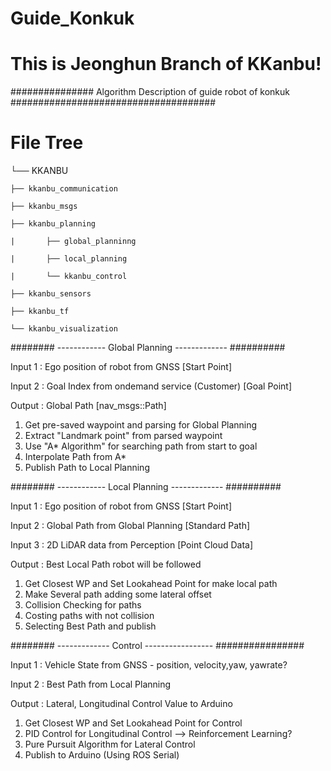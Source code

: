 # Guide_Konkuk
# This is Jeonghun Branch of KKanbu!

############### Algorithm Description of guide robot of konkuk #####################################

# File Tree

└── KKANBU

	├── kkanbu_communication
	
	├── kkanbu_msgs
	
	├── kkanbu_planning
	
	|		├── global_planninng
	
	|		├── local_planning
	
	|		└── kkanbu_control
	
	├── kkanbu_sensors
	
	├── kkanbu_tf
	
	└── kkanbu_visualization


######## ------------ Global Planning ------------- ##########

Input 1 : Ego position of robot from GNSS               [Start Point]

Input 2 : Goal Index from ondemand service (Customer)   [Goal Point]

Output : Global Path                                    [nav_msgs::Path]

1. Get pre-saved waypoint and parsing for Global Planning 
2. Extract "Landmark point" from parsed waypoint 
3. Use "A* Algorithm" for searching path from start to goal
4. Interpolate Path from A*
5. Publish Path to Local Planning

######## ------------ Local Planning ------------- ##########

Input 1 : Ego position of robot from GNSS               [Start Point]

Input 2 : Global Path from Global Planning              [Standard Path]

Input 3 : 2D LiDAR data from Perception                 [Point Cloud Data]

Output : Best Local Path robot will be followed 

1. Get Closest WP and Set Lookahead Point for make local path
2. Make Several path adding some lateral offset
3. Collision Checking for paths
4. Costing paths with not collision
5. Selecting Best Path and publish

######## ------------- Control ----------------- ################

Input 1 : Vehicle State from GNSS - position, velocity,yaw, yawrate?

Input 2 : Best Path from Local Planning

Output : Lateral, Longitudinal Control Value to Arduino

1. Get Closest WP and Set Lookahead Point for Control
2. PID Control for Longitudinal Control --> Reinforcement Learning?
3. Pure Pursuit Algorithm for Lateral Control 
4. Publish to Arduino (Using ROS Serial)
